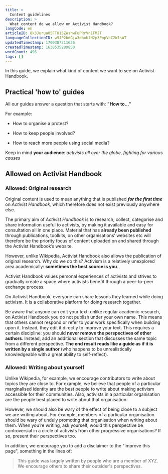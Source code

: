 ```yaml
---
title: >
  Content guidelines
description: >
  What content do we allow on Activist Handbook?
langCode: en
articleID: 8k3Jurua05FTH15ZWshwFuPRrVn1FMJT
languageCollectionID: w9JP2bdGjw3dhoUlN2p3PopVoC2W1sWT
updatedTimestamp: 1700387211636
createdTimestamp: 1638535289850
wordCount: 496
tags: []
---
```


In this guide, we explain what kind of content we want to see on Activist Handbook.

## Practical 'how to' guides

All our guides answer a question that starts with: **"How to..."**

For example:

-   How to organise a protest?
    
-   How to keep people involved?
    
-   How to reach more people using social media?
    

Keep in mind **your audience**: _activists all over the globe, fighting for various causes_

## Allowed on Activist Handbook

### **Allowed: Original research**

Original content is used to mean anything that is published **_for the first time_** on _Activist Handbook,_ which therefore does not exist previously anywhere else.

The primary aim of _Activist Handbook_ is to research, collect, categorise and share information useful to activists, by making it available and easy for consultation all in one place. Material that has **already been published** through publications, toolkits, on other organisations’ websites etc will therefore be the priority focus of content uploaded on and shared through the Activist Handbook’s website.

However, unlike Wikipedia, Activist Handbook also allows the publication of original research. Why do we do this? Activism is a relatively unexplored area academically: **sometimes the best source is you**.

Activist Handbook values personal experiences of activists and strives to gradually create a space where activists benefit through a peer-to-peer exchange process.

On Activist Handbook, everyone can share lessons they learned while doing activism. It is a collaborative platform for doing research together.

Be aware that anyone can edit your text: unlike regular academic research, on Activist Handbook you do not publish under your own name. This means that others cannot respond or refer to your work specifically when building upon it. Instead, they edit it directly to improve your text. This requires a certain discipline: you should **never remove the perspectives of other authors**. Instead, add an additional section that discusses the same topic from a different perspective. **The end result reads like a guide as if it is written by a single author** (who happens to be unrealistically knowledgeable with a great ability to self-reflect).

### **Allowed: Writing about yourself**

Unlike Wikipedia, for example, we encourage contributors to write about topics they are close to. For example, we believe that people of a particular marginalised identity are the best people to write about making activism accessible for their communities. Also, activists in a particular organisation are the people best placed to write about that organisation.

However, we should also be wary of the effect of being close to a subject we are writing about. For example, members of a particular organisation should be wary of unduly promoting that organisation when writing about them. When you’re writing, ask yourself, would this perspective be controversial in a circle of activists from other progressive organisations? If so, present their perspectives too.

In addition, we encourage you to add a disclaimer to the "improve this page", something in the lines of:

> This guide was largely written by people who are a member of XYZ. We encourage others to share their outsider's perspectives.